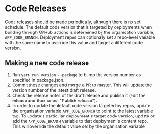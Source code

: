 # Code Releases

Code releases should be made periodically, although there is no set schedule. The default code version that is targeted by deployments when building through GitHub actions is determined by the organisation variable, `APP_CODE_BRANCH`. Deployment repos can optionally set a repo-level variable with the same name to override this value and target a different code version.

## Making a new code release
1. Run `yarn run version --package` to bump the version number as specified in package.json.
2. Commit these changes and merge a PR to master. This will update the version number of the latest draft release.
3. Check the release notes of the draft release and publish it (edit the release and then select "Publish release").
4. In order to update the default code version targeted by repos, update the organisation variable `APP_CODE_BRANCH` to point to the latest variable tag. To update a particular deployment's target code version, update or add the `APP_CODE_BRANCH` variable to that deployment's content repo. This will override the default value set by the organisation variable.